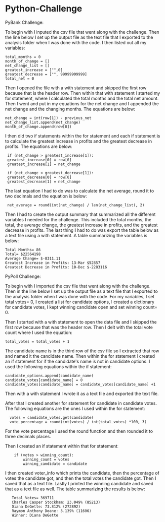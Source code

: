 # Python-Challenge
PyBank Challenge: 

To begin with I inputed the csv file that went along with the challenge. Then the line below I set up the output file as the text file that I exported to the analysis folder when I was done with the code. 
I then listed out all my variables: 
  
    total_months = 0
    month_of_change = []
    net_change_list = []
    greatest_increase = ["",0]
    greatest_decrease = ["", 99999999999]
    total_net = 0
  
Then I opened the file with a with statement and skipped the first row because that is the header row. 
Then within that with statement I started my for statement, where I calculated the total months and the total net amount. Then I went and put in my equations for the net change and I appended the net change and the changing months. The equations are below: 

    net_change = int(row[1]) - previous_net
    net_change_list.append(net_change)
    month_of_change.append(row[0])

I then did two if statements within the for statement and each if statement is to calculate the greatest increase in profits and the greatest decrease in profits. The equations are below: 

     if (net_change > greatest_increase[1]):
     greatest_increase[0] = row[0]
     greatest_increase[1] = net_change
     
     if (net_change < greatest_decrease[1]):
     greatest_decrease[0] = row[0]
     greatest_decrease[1] = net_change
     
The last equation I had to do was to calculate the net average, round it to two decimals and the equation is below: 

     net_average = round(int(net_change) / len(net_change_list), 2)
     
Then I had to create the output summary that summarized all the different variables I needed for the challenge. This included the total months, the total, the average change, the greatest increase in profits, and the greatest decrease in profits. The last thing I had to do was export the table below as a text file using a with statement. 
A table summarizing the variables is below: 

    Total Months= 86
    Total= $22564198
    Average Change= $-8311.11
    Greatest Increase in Profits: 13-Mar $52857
    Greatest Decrease in Profits: 10-Dec $-2283116     

PyPoll Challenge: 

To begin with I imported the csv file that went along with the challenge. Then in the line below I set up the output file as a text file that I exported to the analysis folder when I was done with the code. 
For my variables, I set total votes= 0, I created a list for candidate options, I created a dictionary for candidate votes, I kept winning candidate open and set winning count= 0. 

Then I started with a with statement to open the data file and I skipped the first row because that was the header row. Then I delt with the total vote count where I used the equation: 

    total_votes = total_votes + 1
    
The candidate name is in the third row of the csv file so I extracted that row and named it the candidate name. Then within the for statement I created an if statement for if the candidate's name is not in candidate options. I used the following equations within the if statement: 

    candidate_options.append(candidate_name)
    candidate_votes[candidate_name] = 0   
    candidate_votes[candidate_name] = candidate_votes[candidate_name] +1    
    
Then with a with statement I wrote it as a text file and exported the text file. 

After that I created another for statement for candidate in candidate votes. The following equations are the ones I used within the for statement: 

      votes = candidate_votes.get(candidate)
      vote_percentage = round(int(votes) / int(total_votes) *100, 3)  
      
For the vote percentage I used the round function and then rounded it to three decimals places. 

Then I created an if statement within that for statement: 

        if (votes > winning_count):
            winning_count = votes
            winning_candidate = candidate      
      
I then created voter_info which prints the candidate, then the percentage of votes the candidate got, and then the total votes the candidate got. Then I saved that as a text file. Lastly I printed the winning candidate and saved that as a text file as well. The table summarizing the results is below: 

       Total Votes= 369711
       Charles Casper Stockham: 23.049% (85213)
       Diana DeGette: 73.812% (272892)
       Raymon Anthony Doane: 3.139% (11606)
       Winner: Diana DeGette
